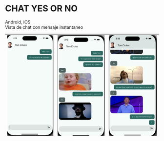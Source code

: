 # CHAT YES OR NO 
Android, iOS
<br/>
Vista de chat con mensaje instantaneo 

![Login](docs/img1.png) | ![drawer](docs/img2.png) | ![drawer](docs/img3.png) 
-----------------------------------|------------------------------------|-----------------------------------
<br/>